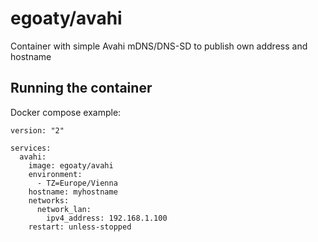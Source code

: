 # egoaty/avahi
Container with simple Avahi mDNS/DNS-SD to publish own address and hostname

## Running the container

Docker compose example:

```
version: "2"

services:
  avahi:
    image: egoaty/avahi
    environment:
      - TZ=Europe/Vienna
    hostname: myhostname
    networks:
      network_lan:
        ipv4_address: 192.168.1.100
    restart: unless-stopped
```

